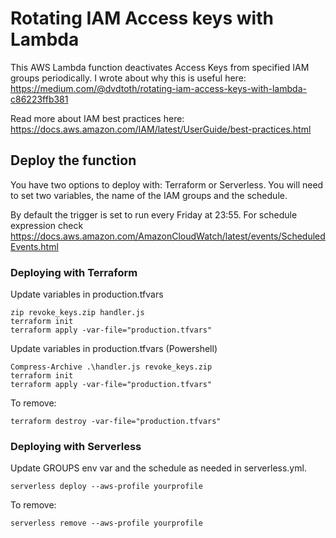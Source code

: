 # Rotating IAM Access keys with Lambda

This AWS Lambda function deactivates Access Keys from specified IAM groups periodically.
I wrote about why this is useful here: https://medium.com/@dvdtoth/rotating-iam-access-keys-with-lambda-c86223ffb381

Read more about IAM best practices here:
https://docs.aws.amazon.com/IAM/latest/UserGuide/best-practices.html

## Deploy the function

You have two options to deploy with: Terraform or Serverless.
You will need to set two variables, the name of the IAM groups and the schedule.

By default the trigger is set to run every Friday at 23:55.
For schedule expression check https://docs.aws.amazon.com/AmazonCloudWatch/latest/events/ScheduledEvents.html

### Deploying with Terraform

Update variables in production.tfvars

```
zip revoke_keys.zip handler.js
terraform init
terraform apply -var-file="production.tfvars"
```

Update variables in production.tfvars (Powershell)

```
Compress-Archive .\handler.js revoke_keys.zip
terraform init
terraform apply -var-file="production.tfvars"
```

To remove:
```
terraform destroy -var-file="production.tfvars"
```  

### Deploying with Serverless

Update GROUPS env var and the schedule as needed in serverless.yml.

```
serverless deploy --aws-profile yourprofile
```


To remove:
```
serverless remove --aws-profile yourprofile
```
